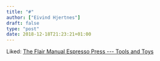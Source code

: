 ```yaml
---
title: "#"
author: ["Eivind Hjertnes"]
draft: false
type: "post"
date: 2018-12-18T21:23:21+01:00
---
```


Liked: [The Flair
Manual Espresso Press --- Tools and Toys](http://toolsandtoys.net/flair-manual-espresso-press/)
